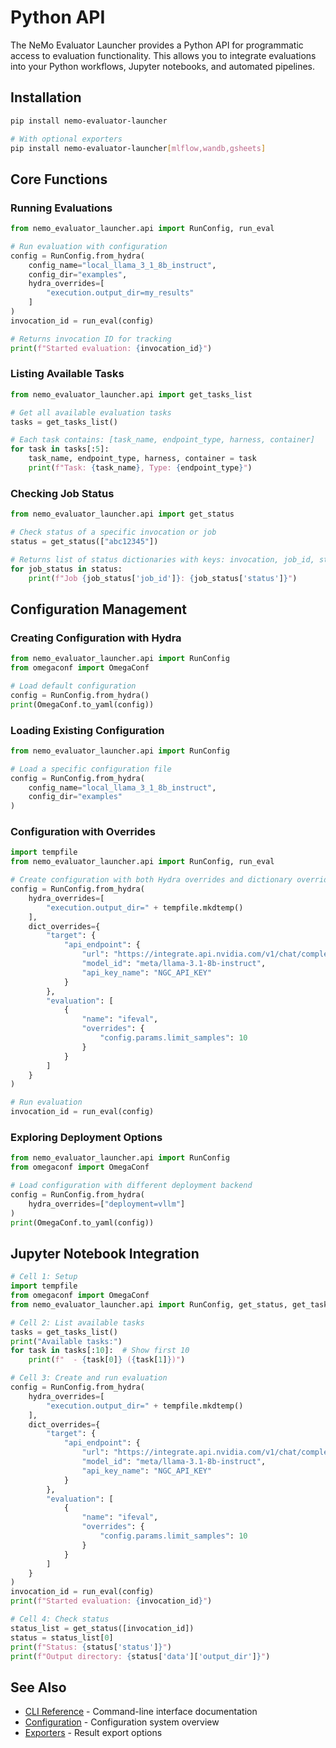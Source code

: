 # Python API

The NeMo Evaluator Launcher provides a Python API for programmatic access to evaluation functionality. This allows you to integrate evaluations into your Python workflows, Jupyter notebooks, and automated pipelines.

## Installation

```bash
pip install nemo-evaluator-launcher

# With optional exporters
pip install nemo-evaluator-launcher[mlflow,wandb,gsheets]
```

## Core Functions

### Running Evaluations

```python
from nemo_evaluator_launcher.api import RunConfig, run_eval

# Run evaluation with configuration
config = RunConfig.from_hydra(
    config_name="local_llama_3_1_8b_instruct",
    config_dir="examples",
    hydra_overrides=[
        "execution.output_dir=my_results"
    ]
)
invocation_id = run_eval(config)

# Returns invocation ID for tracking
print(f"Started evaluation: {invocation_id}")
```

### Listing Available Tasks

```python
from nemo_evaluator_launcher.api import get_tasks_list

# Get all available evaluation tasks
tasks = get_tasks_list()

# Each task contains: [task_name, endpoint_type, harness, container]
for task in tasks[:5]:
    task_name, endpoint_type, harness, container = task
    print(f"Task: {task_name}, Type: {endpoint_type}")
```

### Checking Job Status

```python
from nemo_evaluator_launcher.api import get_status

# Check status of a specific invocation or job
status = get_status(["abc12345"])

# Returns list of status dictionaries with keys: invocation, job_id, status, progress, data
for job_status in status:
    print(f"Job {job_status['job_id']}: {job_status['status']}")
```

## Configuration Management

### Creating Configuration with Hydra

```python
from nemo_evaluator_launcher.api import RunConfig
from omegaconf import OmegaConf

# Load default configuration
config = RunConfig.from_hydra()
print(OmegaConf.to_yaml(config))
```

### Loading Existing Configuration

```python
from nemo_evaluator_launcher.api import RunConfig

# Load a specific configuration file
config = RunConfig.from_hydra(
    config_name="local_llama_3_1_8b_instruct",
    config_dir="examples"
)
```

### Configuration with Overrides

```python
import tempfile
from nemo_evaluator_launcher.api import RunConfig, run_eval

# Create configuration with both Hydra overrides and dictionary overrides
config = RunConfig.from_hydra(
    hydra_overrides=[
        "execution.output_dir=" + tempfile.mkdtemp()
    ],
    dict_overrides={
        "target": {
            "api_endpoint": {
                "url": "https://integrate.api.nvidia.com/v1/chat/completions",
                "model_id": "meta/llama-3.1-8b-instruct",
                "api_key_name": "NGC_API_KEY"
            }
        },
        "evaluation": [
            {
                "name": "ifeval",
                "overrides": {
                    "config.params.limit_samples": 10
                }
            }
        ]
    }
)

# Run evaluation
invocation_id = run_eval(config)
```

### Exploring Deployment Options

```python
from nemo_evaluator_launcher.api import RunConfig
from omegaconf import OmegaConf

# Load configuration with different deployment backend
config = RunConfig.from_hydra(
    hydra_overrides=["deployment=vllm"]
)
print(OmegaConf.to_yaml(config))
```

## Jupyter Notebook Integration

```python
# Cell 1: Setup
import tempfile
from omegaconf import OmegaConf
from nemo_evaluator_launcher.api import RunConfig, get_status, get_tasks_list, run_eval

# Cell 2: List available tasks
tasks = get_tasks_list()
print("Available tasks:")
for task in tasks[:10]:  # Show first 10
    print(f"  - {task[0]} ({task[1]})")

# Cell 3: Create and run evaluation
config = RunConfig.from_hydra(
    hydra_overrides=[
        "execution.output_dir=" + tempfile.mkdtemp()
    ],
    dict_overrides={
        "target": {
            "api_endpoint": {
                "url": "https://integrate.api.nvidia.com/v1/chat/completions",
                "model_id": "meta/llama-3.1-8b-instruct",
                "api_key_name": "NGC_API_KEY"
            }
        },
        "evaluation": [
            {
                "name": "ifeval",
                "overrides": {
                    "config.params.limit_samples": 10
                }
            }
        ]
    }
)
invocation_id = run_eval(config)
print(f"Started evaluation: {invocation_id}")

# Cell 4: Check status
status_list = get_status([invocation_id])
status = status_list[0]
print(f"Status: {status['status']}")
print(f"Output directory: {status['data']['output_dir']}")
```

## See Also

- [CLI Reference](index.md) - Command-line interface documentation
- [Configuration](configuration/index.md) - Configuration system overview
- [Exporters](exporters/index.md) - Result export options
